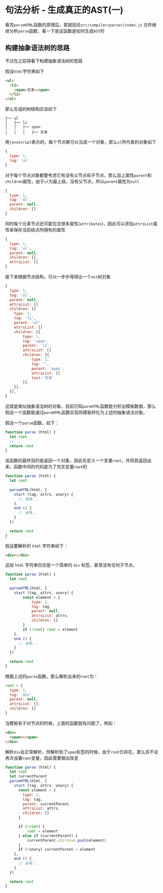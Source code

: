 # 句法分析 - 生成真正的AST(一)

看完`parseHTML`函数的原理后，那就回去`src/compiler/parser/index.js` 文件继续分析`parse`函数，看一下是这函数是如何生成`AST`的

## 构建抽象语法树的思路

不过在之前得看下构建抽象语法树的思路

假设`html`字符串如下

```html
<ul>
  <li>
    <span>文本</span>
  </li>
</ul>
```

那么生成的树结构应该如下

```text
├── ul
│   ├── li
│   │   ├── span
│   │   │   ├── 文本
```

用`javascript`表示的，每个节点都可以当成一个对象，那么`ul`所代表的对象如下

```js
{
  type: 1,
  tag: 'ul'
}
```

对于每个节点对象都要考虑它有没有父节点和子节点，那么加上属性`parent`和`children`属性，由于`ul`为最上级，没有父节点，所以`parent`属性为`null`

```js
{
  type: 1,
  tag: 'ul',
  parent: null,
  children: []
}
```

同时每个元素节点还可能包含很多属性(`attributes`)，因此可以添加`attrsList`属性来保存当前结点所拥有的属性

```js
{
  type: 1,
  tag: 'ul',
  parent: null,
  children: [],
  attrsList: []
}
```

接下来根据节点结构，可以一步步得得出一个`ast`树对象

```js
{
  type: 1,
  tag: 'ul',
  parent: null,
  attrsList: []
  children: [{
  	type: 1,
  	tag: 'li',
  	parent: 'ul',
   	attrsList: []
  	children: [{
  		type: 1,
  		tag: 'span',
 		parent: 'li',
 		attrsList: []
  		children: [{
  			type: 2,
  			tag: '',
 			parent: 'span',
 			attrsList: []
  			text:'文本'
		}],
	}],
  }],
}
```

这就是类似抽象语法树的对象，目前已知`pareHTML`函数能分析出模板数据，那么假设一个函数能通过`pareHTML`函数实现将模板转化为上述的抽象语法对象。

假设一个`parse`函数，如下：

```js
function parse (html) {
  let root
  //...
  return root
}
```

该函数的最终目的是返回一个对象，因此先定义一个变量`root`，并将其返回出来。函数中间的代码是为了充实变量`root`的

```js
function parse (html) {
  let root
  
  parseHTML(html, {
    start (tag, attrs, unary) {
      // 省略...
    },
    end () {
      // 省略...
    }
  })
  
  return root
}
```

假设要解析的 `html` 字符串如下：

```html
<div></div>
```

这段 `html` 字符串仅仅是一个简单的 `div` 标签，甚至没有任何子节点。

```js
function parse (html) {
  let root
  
  parseHTML(html, {
    start (tag, attrs, unary) {
        const element = {     
            type: 1,       
            tag: tag,    
            parent: null, 
            attrsList: attrs,     
            children: []   
        }     
        if (!root) root = element   
    },
    end () {
      // 省略...
    }
  })
  
  return root
}
```

根据上述的`parse`函数，那么解析出来的`root`为：

```js
root = {
  type: 1,
  tag: 'div',
  parent: null,
  attrsList: [],
  children: []
}
```

当模板有子对节点的时候，上面的函数就有问题了，例如：

```html
<div>
  <span></span>
</div>
```

解析`div`会正常解析，但解析到了`span`标签的时候，由于`root`已存在，那么将不会再次设置`root`变量，因此需要做出改变

```js
function parse (html) {
  let root
  let currentParent  
  parseHTML(html, {
    start (tag, attrs, unary) {
      const element = {
        type: 1,
        tag: tag,
        parent: currentParent,        
        attrsList: attrs,
        children: []
      }

      if (!root) {      
          root = element
      } else if (currentParent) {
          currentParent.children.push(element)
      }      
      if (!unary) currentParent = element 
    },
    end () {
      // 省略...
    }
  })
  
  return root
}
```

